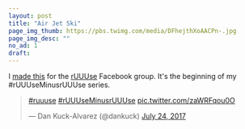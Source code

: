 ```yaml
---
layout: post
title: "Air Jet Ski"
page_img_thumb: https://pbs.twimg.com/media/DFhejthXoAACPn-.jpg
page_img_desc: ""
no_ad: 1
draft: 
---
```


I <a href="https://www.facebook.com/groups/ruuuse/permalink/1444697398927463/">made this</a> for the <a href="https://www.facebook.com/groups/1144470838950122/">rUUUse</a> Facebook group. It's the beginning of my #rUUUseMinusrUUUse series.

<blockquote class="twitter-tweet" data-lang="en"><p lang="und" dir="ltr"><a href="https://twitter.com/hashtag/ruuuse?src=hash">#ruuuse</a> <a href="https://twitter.com/hashtag/rUUUseMinusrUUUse?src=hash">#rUUUseMinusrUUUse</a> <a href="https://t.co/zaWRFqou0O">pic.twitter.com/zaWRFqou0O</a></p>&mdash; Dan Kuck-Alvarez (@dankuck) <a href="https://twitter.com/dankuck/status/889565023475052544">July 24, 2017</a></blockquote>
<script async src="//platform.twitter.com/widgets.js" charset="utf-8"></script>
